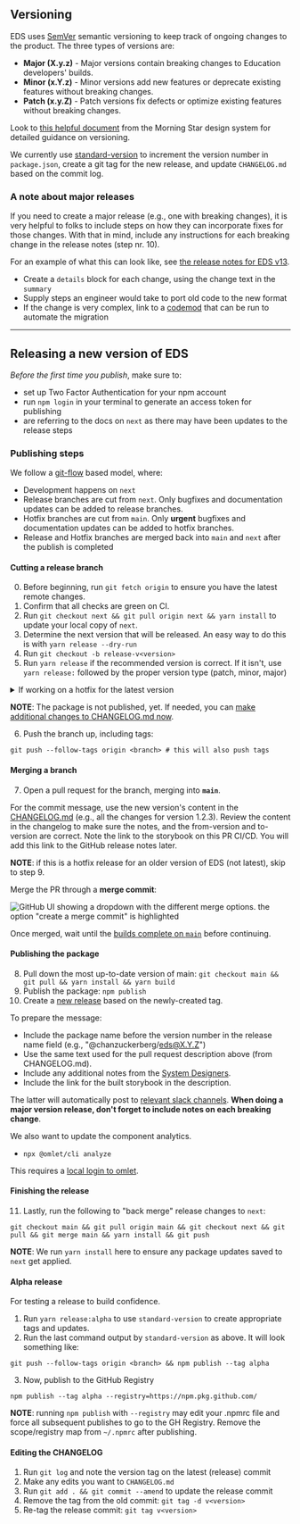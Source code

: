 ## Versioning

EDS uses [SemVer](https://semver.org/) semantic versioning to keep track of ongoing changes to the product. The three types of versions are:

- **Major (X.y.z)** - Major versions contain breaking changes to Education developers' builds.
- **Minor (x.Y.z)** - Minor versions add new features or deprecate existing features without breaking changes.
- **Patch (x.y.Z)** - Patch versions fix defects or optimize existing features without breaking changes.

Look to [this helpful document](https://designsystem.morningstar.com/getting-started/versioning-and-breaking-changes/) from the Morning Star design system for detailed guidance on versioning.

We currently use [standard-version](https://github.com/conventional-changelog/standard-version) to increment the version number in `package.json`, create a git tag for the new release, and update `CHANGELOG.md` based on the commit log.

### A note about major releases

If you need to create a major release (e.g., one with breaking changes), it is very helpful to folks to include steps on how they can incorporate fixes for those changes. With that in mind, include any instructions for each breaking change in the release notes (step nr. 10).

For an example of what this can look like, see [the release notes for EDS v13](https://github.com/chanzuckerberg/edu-design-system/releases/tag/v13.0.0).

- Create a `details` block for each change, using the change text in the `summary`
- Supply steps an engineer would take to port old code to the new format
- If the change is very complex, link to a [codemod](https://github.com/facebook/jscodeshift) that can be run to automate the migration

---

## Releasing a new version of EDS

_Before the first time you publish_, make sure to:

- set up Two Factor Authentication for your npm account
- run `npm login` in your terminal to generate an access token for publishing
- are referring to the docs on `next` as there may have been updates to the release steps

### Publishing steps

We follow a [git-flow](https://nvie.com/posts/a-successful-git-branching-model/) based model, where:

- Development happens on `next`
- Release branches are cut from `next`. Only bugfixes and documentation updates can be added to release branches.
- Hotfix branches are cut from `main`. Only **urgent** bugfixes and documentation updates can be added to hotfix branches.
- Release and Hotfix branches are merged back into `main` and `next` after the publish is completed

#### Cutting a release branch

0. Before beginning, run `git fetch origin` to ensure you have the latest remote changes.
1. Confirm that all checks are green on CI.
2. Run `git checkout next && git pull origin next && yarn install` to update your local copy of `next`.
3. Determine the next version that will be released. An easy way to do this is with `yarn release --dry-run`
4. Run `git checkout -b release-v<version>`
5. Run `yarn release` if the recommended version is correct. If it isn't, use `yarn release:` followed by the proper version type (patch, minor, major)

<details><summary>If working on a hotfix for the latest version</summary>

0. Before beginning, run `git fetch origin` to ensure you have the latest remote changes.
1. Run `git checkout main && git pull origin main && yarn install` to update your local copy of `main`.
2. Run `git checkout -b hotfix-v<currentVersion>`
3. Create a new commit with the fix on this branch
4. Determine the next version that will be released. An easy way to do this is with `yarn release --dry-run`
5. Run `yarn release` if the recommended version is correct. If it isn't, use `yarn release:patch` (hotfix commits should not be minor or major)

</details>

**NOTE**: The package is not published, yet. If needed, you can [make additional changes to CHANGELOG.md now](#editing-the-changelog).

6. Push the branch up, including tags:

```
git push --follow-tags origin <branch> # this will also push tags
```

#### Merging a branch

7. Open a pull request for the branch, merging into **`main`**.

For the commit message, use the new version's content in the [CHANGELOG.md](../CHANGELOG.md) (e.g., all the changes for version 1.2.3). Review the content in the changelog to make sure the notes, and the from-version and to-version are correct. Note the link to the storybook on this PR CI/CD. You will add this link to the GitHub release notes later.

**NOTE**: if this is a hotfix release for an older version of EDS (not latest), skip to step 9.

Merge the PR through a **merge commit**:

![GitHub UI showing a dropdown with the different merge options. the option "create a merge commit" is highlighted](https://user-images.githubusercontent.com/15840841/170514789-4f936ba2-c63d-486c-827a-b9e9e86b612e.png)

Once merged, wait until the [builds complete on `main`](https://github.com/chanzuckerberg/edu-design-system/actions) before continuing.

#### Publishing the package

8. Pull down the most up-to-date version of main: `git checkout main && git pull && yarn install && yarn build`
9. Publish the package: `npm publish`
10. Create a [new release](https://github.com/chanzuckerberg/edu-design-system/releases) based on the newly-created tag.

To prepare the message:

- Include the package name before the version number in the release name field (e.g., "@chanzuckerberg/eds@X.Y.Z")
- Use the same text used for the pull request description above (from CHANGELOG.md).
- Include any additional notes from the [System Designers](https://github.com/orgs/chanzuckerberg/teams/edu-systems-designers).
- Include the link for the built storybook in the description.

The latter will automatically post to [relevant slack channels](https://slack.github.com/). **When doing a major version release, don't forget to include notes on each breaking change**.

We also want to update the component analytics.

- `npx @omlet/cli analyze`

This requires a [local login to omlet](https://docs.omlet.dev/cli-and-dashboard/learn-omlet-cli/commands/login).

#### Finishing the release

11. Lastly, run the following to "back merge" release changes to `next`:

`git checkout main && git pull origin main && git checkout next && git pull && git merge main && yarn install && git push`

**NOTE**: We run `yarn install` here to ensure any package updates saved to `next` get applied.

#### Alpha release

For testing a release to build confidence.

1. Run `yarn release:alpha` to use `standard-version` to create appropriate tags and updates.
2. Run the last command output by `standard-version` as above. It will look something like:

```
git push --follow-tags origin <branch> && npm publish --tag alpha
```

3. Now, publish to the GitHub Registry

```
npm publish --tag alpha --registry=https://npm.pkg.github.com/
```

**NOTE**: running `npm publish` with `--registry` may edit your .npmrc file and force all subsequent publishes to go to the GH Registry. Remove the scope/registry map from `~/.npmrc` after publishing.

#### Editing the CHANGELOG

1. Run `git log` and note the version tag on the latest (release) commit
2. Make any edits you want to `CHANGELOG.md`
3. Run `git add . && git commit --amend` to update the release commit
4. Remove the tag from the old commit: `git tag -d v<version>`
5. Re-tag the release commit: `git tag v<version>`
